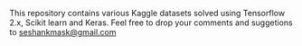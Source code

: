 This repository contains various Kaggle datasets solved using Tensorflow 2.x, Scikit learn and Keras.
Feel free to drop your comments and suggetions to seshankmask@gmail.com

